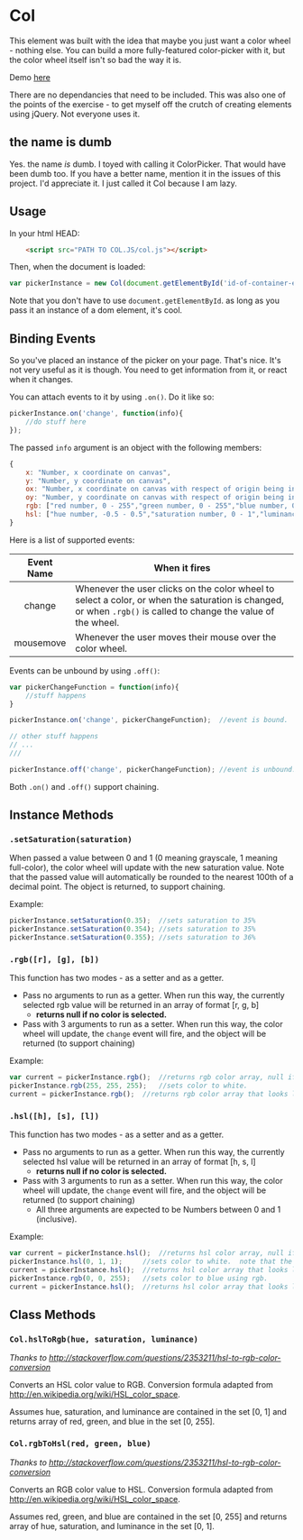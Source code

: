 # Col
This element was built with the idea that maybe you just want a color wheel - nothing else.  You can build a more fully-featured color-picker with it, but the color wheel itself isn't so bad the way it is.

Demo [here](http://gaberankin.github.io/color-picker/)

There are no dependancies that need to be included.  This was also one of the points of the exercise - to get myself off the crutch of creating elements using jQuery.  Not everyone uses it.

## the name is dumb
Yes.  the name *is* dumb.  I toyed with calling it ColorPicker.  That would have been dumb too.  If you have a better name, mention it in the issues of this project.  I'd appreciate it.  I just called it Col because I am lazy.

## Usage
In your html HEAD:
```html
	<script src="PATH TO COL.JS/col.js"></script>
```

Then, when the document is loaded:

```js
var pickerInstance = new Col(document.getElementById('id-of-container-element'));
```

Note that you don't have to use `document.getElementById`.  as long as you pass it an instance of a dom element, it's cool.

## Binding Events
So you've placed an instance of the picker on your page.  That's nice.  It's not very useful as it is though.  You need to get information from it, or react when it changes.

You can attach events to it by using `.on()`.  Do it like so:

```js
pickerInstance.on('change', function(info){
	//do stuff here
});
```

The passed `info` argument is an object with the following members:

```js
{
	x: "Number, x coordinate on canvas",
	y: "Number, y coordinate on canvas",
	ox: "Number, x coordinate on canvas with respect of origin being in center of canvas",
	oy: "Number, y coordinate on canvas with respect of origin being in center of canvas",
	rgb: ["red number, 0 - 255","green number, 0 - 255","blue number, 0 - 255"],
	hsl: ["hue number, -0.5 - 0.5","saturation number, 0 - 1","luminance number, 0 - 1"]	//note that hue is coming back between -0.5 and 0.5.  this is a known issue.  I'm working on it.
}
```

Here is a list of supported events:

Event Name | When it fires
:---------:|---------------
change     | Whenever the user clicks on the color wheel to select a color, or when the saturation is changed, or when `.rgb()` is called to change the value of the wheel.
mousemove  | Whenever the user moves their mouse over the color wheel.

Events can be unbound by using `.off()`:

```js
var pickerChangeFunction = function(info){
	//stuff happens
}

pickerInstance.on('change', pickerChangeFunction);	//event is bound.

// other stuff happens
// ...
///

pickerInstance.off('change', pickerChangeFunction);	//event is unbound.
```

Both `.on()` and `.off()` support chaining.

## Instance Methods

### `.setSaturation(saturation)`

When passed a value between 0 and 1 (0 meaning grayscale, 1 meaning full-color), the color wheel will update with the new saturation value.  Note that the passed value will automatically be rounded to the nearest 100th of a decimal point.
The object is returned, to support chaining.

Example:
```js
pickerInstance.setSaturation(0.35);	 //sets saturation to 35%
pickerInstance.setSaturation(0.354); //sets saturation to 35%
pickerInstance.setSaturation(0.355); //sets saturation to 36%
```


### `.rgb([r], [g], [b])`

This function has two modes - as a setter and as a getter.
 + Pass no arguments to run as a getter.  When run this way, the currently selected rgb value will be returned in an array of format [r, g, b]
   + **returns null if no color is selected.**
 + Pass with 3 arguments to run as a setter.  When run this way, the color wheel will update, the `change` event will fire, and the object will be returned (to support chaining)

Example:
```js
var current = pickerInstance.rgb();	 //returns rgb color array, null if none selected.
pickerInstance.rgb(255, 255, 255);	 //sets color to white.
current = pickerInstance.rgb();	 //returns rgb color array that looks like [255, 255, 255]
```

### `.hsl([h], [s], [l])`

This function has two modes - as a setter and as a getter.
 + Pass no arguments to run as a getter.  When run this way, the currently selected hsl value will be returned in an array of format [h, s, l]
   + **returns null if no color is selected.**
 + Pass with 3 arguments to run as a setter.  When run this way, the color wheel will update, the `change` event will fire, and the object will be returned (to support chaining)
   + All three arguments are expected to be Numbers between 0 and 1 (inclusive).

Example:
```js
var current = pickerInstance.hsl();	 //returns hsl color array, null if none selected.
pickerInstance.hsl(0, 1, 1);	 //sets color to white.  note that the saturation value for white isn't important.  [0, 0, 1] will also give you white.
current = pickerInstance.hsl();	 //returns hsl color array that looks like [0, 1, 1]
pickerInstance.rgb(0, 0, 255);	 //sets color to blue using rgb.
current = pickerInstance.hsl();	 //returns hsl color array that looks like [0.6666666666666666, 1, 0.5]
```

## Class Methods

### `Col.hslToRgb(hue, saturation, luminance)`
*Thanks to http://stackoverflow.com/questions/2353211/hsl-to-rgb-color-conversion*

Converts an HSL color value to RGB. Conversion formula adapted from http://en.wikipedia.org/wiki/HSL_color_space.

Assumes hue, saturation, and luminance are contained in the set [0, 1] and returns array of red, green, and blue in the set [0, 255].

### `Col.rgbToHsl(red, green, blue)`
*Thanks to http://stackoverflow.com/questions/2353211/hsl-to-rgb-color-conversion*

Converts an RGB color value to HSL. Conversion formula adapted from http://en.wikipedia.org/wiki/HSL_color_space.

Assumes red, green, and blue are contained in the set [0, 255] and returns array of hue, saturation, and luminance in the set [0, 1].
